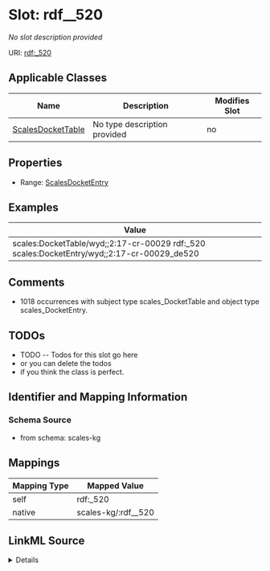 

# Slot: rdf__520


_No slot description provided_





URI: [rdf:_520](http://www.w3.org/1999/02/22-rdf-syntax-ns#_520)



<!-- no inheritance hierarchy -->





## Applicable Classes

| Name | Description | Modifies Slot |
| --- | --- | --- |
| [ScalesDocketTable](../classes/ScalesDocketTable.md) | No type description provided |  no  |







## Properties

* Range: [ScalesDocketEntry](../classes/ScalesDocketEntry.md)






## Examples

| Value |
| --- |
| scales:DocketTable/wyd;;2:17-cr-00029 rdf:_520 scales:DocketEntry/wyd;;2:17-cr-00029_de520 |

## Comments

* 1018 occurrences with subject type scales_DocketTable and object type scales_DocketEntry.

## TODOs

* TODO -- Todos for this slot go here
* or you can delete the todos
* if you think the class is perfect.

## Identifier and Mapping Information







### Schema Source


* from schema: scales-kg




## Mappings

| Mapping Type | Mapped Value |
| ---  | ---  |
| self | rdf:_520 |
| native | scales-kg/:rdf__520 |




## LinkML Source

<details>
```yaml
name: rdf__520
description: No slot description provided
todos:
- TODO -- Todos for this slot go here
- or you can delete the todos
- if you think the class is perfect.
comments:
- 1018 occurrences with subject type scales_DocketTable and object type scales_DocketEntry.
examples:
- value: scales:DocketTable/wyd;;2:17-cr-00029 rdf:_520 scales:DocketEntry/wyd;;2:17-cr-00029_de520
from_schema: scales-kg
rank: 1000
slot_uri: rdf:_520
alias: rdf__520
domain_of:
- scales_DocketTable
range: scales_DocketEntry

```
</details>